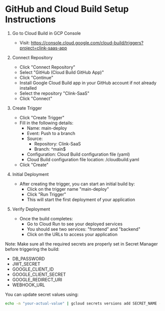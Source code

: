 # GitHub and Cloud Build Setup Instructions

1. Go to Cloud Build in GCP Console
   - Visit: https://console.cloud.google.com/cloud-build/triggers?project=clink-saas-app

2. Connect Repository
   - Click "Connect Repository"
   - Select "GitHub (Cloud Build GitHub App)"
   - Click "Continue"
   - Install Google Cloud Build app in your GitHub account if not already installed
   - Select the repository "Clink-SaaS"
   - Click "Connect"

3. Create Trigger
   - Click "Create Trigger"
   - Fill in the following details:
     * Name: main-deploy
     * Event: Push to a branch
     * Source:
       - Repository: Clink-SaaS
       - Branch: ^main$
     * Configuration: Cloud Build configuration file (yaml)
     * Cloud Build configuration file location: /cloudbuild.yaml
   - Click "Create"

4. Initial Deployment
   - After creating the trigger, you can start an initial build by:
     * Click on the trigger name "main-deploy"
     * Click "Run Trigger"
     * This will start the first deployment of your application

5. Verify Deployment
   - Once the build completes:
     * Go to Cloud Run to see your deployed services
     * You should see two services: "frontend" and "backend"
     * Click on the URLs to access your application

Note: Make sure all the required secrets are properly set in Secret Manager before triggering the build:
- DB_PASSWORD
- JWT_SECRET
- GOOGLE_CLIENT_ID
- GOOGLE_CLIENT_SECRET
- GOOGLE_REDIRECT_URI
- WEBHOOK_URL

You can update secret values using:
```bash
echo -n "your-actual-value" | gcloud secrets versions add SECRET_NAME --data-file=-
